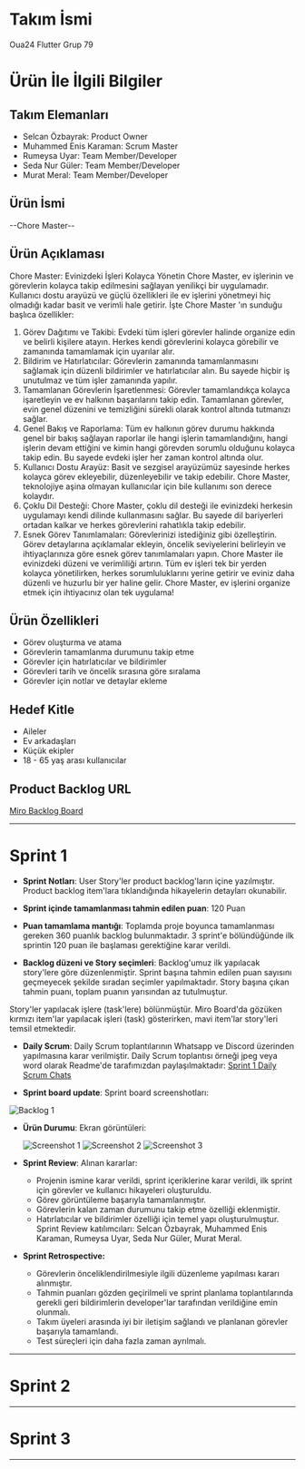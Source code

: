 # **Takım İsmi**

Oua24 Flutter Grup 79

# Ürün İle İlgili Bilgiler

## Takım Elemanları

- Selcan Özbayrak: Product Owner
- Muhammed Enis Karaman: Scrum Master
- Rumeysa Uyar: Team Member/Developer
- Seda Nur Güler: Team Member/Developer
- Murat Meral: Team Member/Developer

## Ürün İsmi

--Chore Master--

## Ürün Açıklaması

Chore Master: Evinizdeki İşleri Kolayca Yönetin
Chore Master, ev işlerinin ve görevlerin kolayca takip edilmesini sağlayan yenilikçi bir uygulamadır. Kullanıcı dostu arayüzü ve güçlü özellikleri ile ev işlerini yönetmeyi hiç olmadığı kadar basit ve verimli hale getirir. İşte Chore Master 'ın sunduğu başlıca özellikler:
1.	Görev Dağıtımı ve Takibi: Evdeki tüm işleri görevler halinde organize edin ve belirli kişilere atayın. Herkes kendi görevlerini kolayca görebilir ve zamanında tamamlamak için uyarılar alır.
2.	Bildirim ve Hatırlatıcılar: Görevlerin zamanında tamamlanmasını sağlamak için düzenli bildirimler ve hatırlatıcılar alın. Bu sayede hiçbir iş unutulmaz ve tüm işler zamanında yapılır.
3.	Tamamlanan Görevlerin İşaretlenmesi: Görevler tamamlandıkça kolayca işaretleyin ve ev halkının başarılarını takip edin. Tamamlanan görevler, evin genel düzenini ve temizliğini sürekli olarak kontrol altında tutmanızı sağlar.
4.	Genel Bakış ve Raporlama: Tüm ev halkının görev durumu hakkında genel bir bakış sağlayan raporlar ile hangi işlerin tamamlandığını, hangi işlerin devam ettiğini ve kimin hangi görevden sorumlu olduğunu kolayca takip edin. Bu sayede evdeki işler her zaman kontrol altında olur.
5.	Kullanıcı Dostu Arayüz: Basit ve sezgisel arayüzümüz sayesinde herkes kolayca görev ekleyebilir, düzenleyebilir ve takip edebilir. Chore Master, teknolojiye aşina olmayan kullanıcılar için bile kullanımı son derece kolaydır.
6.	Çoklu Dil Desteği: Chore Master, çoklu dil desteği ile evinizdeki herkesin uygulamayı kendi dilinde kullanmasını sağlar. Bu sayede dil bariyerleri ortadan kalkar ve herkes görevlerini rahatlıkla takip edebilir.
7.	Esnek Görev Tanımlamaları: Görevlerinizi istediğiniz gibi özelleştirin. Görev detaylarına açıklamalar ekleyin, öncelik seviyelerini belirleyin ve ihtiyaçlarınıza göre esnek görev tanımlamaları yapın.
Chore Master ile evinizdeki düzeni ve verimliliği artırın. Tüm ev işleri tek bir yerden kolayca yönetilirken, herkes sorumluluklarını yerine getirir ve eviniz daha düzenli ve huzurlu bir yer haline gelir. Chore Master, ev işlerini organize etmek için ihtiyacınız olan tek uygulama!

## Ürün Özellikleri

-	Görev oluşturma ve atama
-	Görevlerin tamamlanma durumunu takip etme
-	Görevler için hatırlatıcılar ve bildirimler
-	Görevleri tarih ve öncelik sırasına göre sıralama
-	Görevler için notlar ve detaylar ekleme

## Hedef Kitle

-	Aileler
-	Ev arkadaşları
-	Küçük ekipler
-	18 - 65 yaş arası kullanıcılar

## Product Backlog URL

[Miro Backlog Board](https://miro.com/app/board/uXjVK1CEJGg=/)

---

# Sprint 1

- **Sprint Notları**: User Story'ler product backlog'ların içine yazılmıştır. Product backlog item'lara tıklandığında hikayelerin detayları okunabilir.

- **Sprint içinde tamamlanması tahmin edilen puan**: 120 Puan

- **Puan tamamlama mantığı**: Toplamda proje boyunca tamamlanması gereken 360 puanlık backlog bulunmaktadır. 3 sprint'e bölündüğünde ilk sprintin 120 puan ile başlaması gerektiğine karar verildi.

- **Backlog düzeni ve Story seçimleri**: Backlog'umuz ilk yapılacak story'lere göre düzenlenmiştir. Sprint başına tahmin edilen puan sayısını geçmeyecek şekilde sıradan seçimler yapılmaktadır. Story başına çıkan tahmin puanı, toplam puanın yarısından az tutulmuştur. 

Story'ler yapılacak işlere (task'lere) bölünmüştür. Miro Board'da gözüken kırmızı item'lar yapılacak işleri (task) gösterirken, mavi item'lar story'leri temsil etmektedir.

- **Daily Scrum**: Daily Scrum toplantılarının Whatsapp ve Discord üzerinden yapılmasına karar verilmiştir. Daily Scrum toplantısı örneği jpeg veya word olarak Readme'de tarafımızdan paylaşılmaktadır: [Sprint 1 Daily Scrum Chats](https://github.com/EnisKaraman/Oua24-Flutter-Grup-79/blob/main/Project_document/Meeting.docx?raw=true)

- **Sprint board update**: Sprint board screenshotları:
  
![Backlog 1](https://github.com/EnisKaraman/Oua24-Flutter-Grup-79/blob/main/Project_document/Bootcamp_2024_Grup79_Sprint1.jpg) 

- **Ürün Durumu**: Ekran görüntüleri:
  
  ![Screenshot 1](https://github.com/EnisKaraman/Oua24-Flutter-Grup-79/blob/main/Project_document/1.png)
  ![Screenshot 2](https://github.com/EnisKaraman/Oua24-Flutter-Grup-79/blob/main/Project_document/2.png)
  ![Screenshot 3](https://github.com/EnisKaraman/Oua24-Flutter-Grup-79/blob/main/Project_document/3.png)

- **Sprint Review**: 
 Alınan kararlar:
  -	Projenin ismine karar verildi, sprint içeriklerine karar verildi, ilk sprint için görevler ve kullanıcı hikayeleri oluşturuldu.
  -	Görev görüntüleme başarıyla tamamlanmıştır.
  -	Görevlerin kalan zaman durumunu takip etme özelliği eklenmiştir.
  -	Hatırlatıcılar ve bildirimler özelliği için temel yapı oluşturulmuştur.
 Sprint Review katılımcıları: Selcan Özbayrak, Muhammed Enis Karaman, Rumeysa Uyar, Seda Nur Güler, Murat Meral.

- **Sprint Retrospective:**
  -	Görevlerin önceliklendirilmesiyle ilgili düzenleme yapılması kararı alınmıştır.
  -	Tahmin puanları gözden geçirilmeli ve sprint planlama toplantılarında gerekli geri bildirimlerin developer'lar tarafından verildiğine emin olunmalı.
  -	Takım üyeleri arasında iyi bir iletişim sağlandı ve planlanan görevler başarıyla tamamlandı.
  -	Test süreçleri için daha fazla zaman ayrılmalı.

---

# Sprint 2


---

# Sprint 3

---
